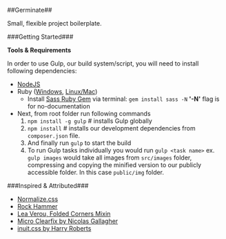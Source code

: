 ##Germinate##

Small, flexible project boilerplate.

###Getting Started###

**Tools & Requirements**

In order to use Gulp, our build system/script, you will need to install following dependencies:

+ [NodeJS](http://nodejs.org)
+ Ruby ([Windows](http://rubyinstaller.org), [Linux/Mac](http://rvm.io))
  + Install [Sass Ruby Gem](https://rubygems.org/gems/sass) via terminal: `gem install sass -N` __'-N'__ flag is for no-documentation
+ Next, from root folder run following commands
  1. `npm install -g gulp` # installs Gulp globally
  2. `npm install` # installs our development dependencies from `composer.json` file.
  3. And finally run `gulp` to start the build
  4. To run Gulp tasks individually you would run `gulp <task name>` ex. `gulp images` would take all images from `src/images` folder, compressing and copying the minified version to our publicly accessible folder. In this case `public/img` folder.

###Inspired & Attributed###

- [Normalize.css](http://necolas.github.io/normalize.css)
- [Rock Hammer](https://github.com/malarkey/Rock-Hammer)
- [Lea Verou, Folded Corners Mixin](http://codepen.io/leaverou/pen/raGaN)
- [Micro Clearfix by Nicolas Gallagher](http://nicolasgallagher.com/micro-clearfix-hack)
- [inuit.css by Harry Roberts](https://github.com/csswizardry/inuit.css)